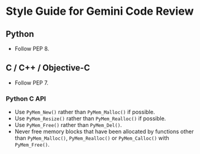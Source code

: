 # Style Guide for Gemini Code Review

## Python

- Follow PEP 8.

## C / C++ / Objective-C

- Follow PEP 7.

### Python C API

- Use `PyMem_New()` rather than `PyMem_Malloc()` if possible.
- Use `PyMem_Resize()` rather than `PyMem_Realloc()` if possible.
- Use `PyMem_Free()` rather than `PyMem_Del()`.
- Never free memory blocks that have been allocated by functions other than
  `PyMem_Malloc()`, `PyMem_Realloc()` or `PyMem_Calloc()` with `PyMem_Free()`.

